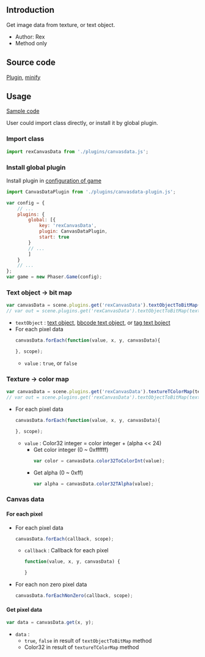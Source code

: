 ## Introduction

Get image data from texture, or text object.

- Author: Rex
- Method only

## Source code

[Plugin](https://github.com/rexrainbow/phaser3-rex-notes/blob/master/plugins/canvasdata-plugin.js), [minify](https://github.com/rexrainbow/phaser3-rex-notes/blob/master/plugins/dist/rexcanvasdataplugin.min.js)

## Usage

[Sample code](https://github.com/rexrainbow/phaser3-rex-notes/tree/master/examples/canvasdata)

User could import class directly, or install it by global plugin.

### Import class

```javascript
import rexCanvasData from './plugins/canvasdata.js';
```

### Install global plugin

Install plugin in [configuration of game](game.md#configuration)

```javascript
import CanvasDataPlugin from './plugins/canvasdata-plugin.js';

var config = {
    // ...
    plugins: {
        global: [{
            key: 'rexCanvasData',
            plugin: CanvasDataPlugin,
            start: true
        }
        // ...
        ]
    }
    // ...
};
var game = new Phaser.Game(config);
```

### Text object -> bit map

```javascript
var canvasData = scene.plugins.get('rexCanvasData').textObjectToBitMap(textObject);
// var out = scene.plugins.get('rexCanvasData').textObjectToBitMap(textObject, out);
```

- `textObject` : [text object](text.md), [bbcode text object](bbcodetext.md), or [tag text boject](tagtext.md)
- For each pixel data
    ```javascript
    canvasData.forEach(function(value, x, y, canvasData){

    }, scope);
    ```
    - `value` : `true`, or `false`

### Texture -> color map

```javascript
var canvasData = scene.plugins.get('rexCanvasData').textureTColorMap(textureKey, frameName);
// var out = scene.plugins.get('rexCanvasData').textObjectToBitMap(textureKey, frameName, out);
```

- For each pixel data
    ```javascript
    canvasData.forEach(function(value, x, y, canvasData){

    }, scope);
    ```
    - `value` : Color32 integer = color integer + (alpha << 24)
        - Get color integer (0 ~ 0xffffff)
            ```javascript
            var color = canvasData.color32ToColorInt(value);
            ```
        - Get alpha (0 ~ 0xff)
            ```javascript
            var alpha = canvasData.color32TAlpha(value);
            ```

### Canvas data

#### For each pixel

- For each pixel data
    ```javascript
    canvasData.forEach(callback, scope);
    ```
    - `callback` : Callback for each pixel
        ```javascript
        function(value, x, y, canvasData) {
    
        }
        ```
- For each non zero pixel data
    ```javascript
    canvasData.forEachNonZero(callback, scope);
    ```

#### Get pixel data

```javascript
var data = canvasData.get(x, y);
```

- `data` :
    - `true`, `false` in result of `textObjectToBitMap` method
    - Color32 in result of `textureTColorMap` method